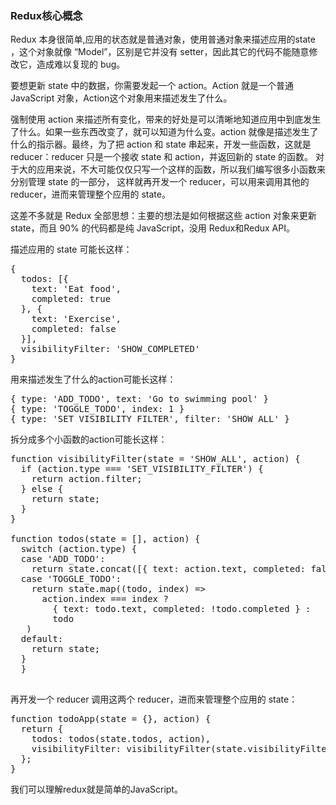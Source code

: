 <h3>Redux核心概念</h3>

Redux 本身很简单,应用的状态就是普通对象，使用普通对象来描述应用的state ，这个对象就像 “Model”，区别是它并没有 setter，因此其它的代码不能随意修改它，造成难以复现的 bug。

要想更新 state 中的数据，你需要发起一个 action。Action 就是一个普通 JavaScript 对象，Action这个对象用来描述发生了什么。


强制使用 action 来描述所有变化，带来的好处是可以清晰地知道应用中到底发生了什么。如果一些东西改变了，就可以知道为什么变。action 就像是描述发生了什么的指示器。最终，为了把 action 和 state 串起来，开发一些函数，这就是 reducer：reducer 只是一个接收 state 和 action，并返回新的 state 的函数。 对于大的应用来说，不大可能仅仅只写一个这样的函数，所以我们编写很多小函数来分别管理 state 的一部分，
这样就再开发一个 reducer，可以用来调用其他的 reducer，进而来管理整个应用的 state。


这差不多就是 Redux 全部思想：主要的想法是如何根据这些 action 对象来更新 state，而且 90% 的代码都是纯 JavaScript，没用 Redux和Redux API。

描述应用的 state 可能长这样：
<pre>
{
  todos: [{
    text: 'Eat food',
    completed: true
  }, {
    text: 'Exercise',
    completed: false
  }],
  visibilityFilter: 'SHOW_COMPLETED'
}
</pre>
用来描述发生了什么的action可能长这样：
<pre>
{ type: 'ADD_TODO', text: 'Go to swimming pool' }
{ type: 'TOGGLE_TODO', index: 1 }
{ type: 'SET_VISIBILITY_FILTER', filter: 'SHOW_ALL' }
</pre>


拆分成多个小函数的action可能长这样：
<pre>
function visibilityFilter(state = 'SHOW_ALL', action) {
  if (action.type === 'SET_VISIBILITY_FILTER') {
    return action.filter;
  } else {
    return state;
  }
}

function todos(state = [], action) {
  switch (action.type) {
  case 'ADD_TODO':
    return state.concat([{ text: action.text, completed: false }]);
  case 'TOGGLE_TODO':
    return state.map((todo, index) =>
      action.index === index ?
        { text: todo.text, completed: !todo.completed } :
        todo
   )
  default:
    return state;
  }
  }
 </pre>
 
 
 再开发一个 reducer 调用这两个 reducer，进而来管理整个应用的 state：
<pre>
function todoApp(state = {}, action) {
  return {
    todos: todos(state.todos, action),
    visibilityFilter: visibilityFilter(state.visibilityFilter, action)
  };
}
</pre>
我们可以理解redux就是简单的JavaScript。

